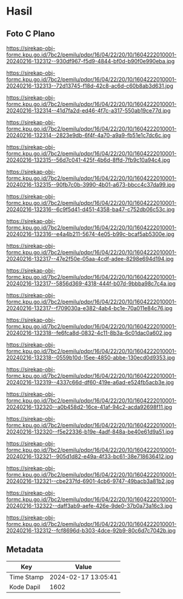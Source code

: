 # Hasil

## Foto C Plano

https://sirekap-obj-formc.kpu.go.id/7bc2/pemilu/pdpr/16/04/22/20/10/1604222010001-20240216-132312--930df967-f5d9-4844-bf0d-b90f0e990eba.jpg

https://sirekap-obj-formc.kpu.go.id/7bc2/pemilu/pdpr/16/04/22/20/10/1604222010001-20240216-132313--72d13745-f18d-42c8-ac6d-c60b8ab3d631.jpg

https://sirekap-obj-formc.kpu.go.id/7bc2/pemilu/pdpr/16/04/22/20/10/1604222010001-20240216-132314--41d7fa2d-ed46-4f7c-a317-550ab19ce77d.jpg

https://sirekap-obj-formc.kpu.go.id/7bc2/pemilu/pdpr/16/04/22/20/10/1604222010001-20240216-132314--2823e9db-6f4f-4a70-a9a9-fb51e1c7dc6c.jpg

https://sirekap-obj-formc.kpu.go.id/7bc2/pemilu/pdpr/16/04/22/20/10/1604222010001-20240216-132315--56d7c041-425f-4b6d-8ffd-7fb9c10a94c4.jpg

https://sirekap-obj-formc.kpu.go.id/7bc2/pemilu/pdpr/16/04/22/20/10/1604222010001-20240216-132315--90fb7c0b-3990-4b01-a673-bbcc4c37da99.jpg

https://sirekap-obj-formc.kpu.go.id/7bc2/pemilu/pdpr/16/04/22/20/10/1604222010001-20240216-132316--6c9f5d41-d451-4358-ba47-c752db06c53c.jpg

https://sirekap-obj-formc.kpu.go.id/7bc2/pemilu/pdpr/16/04/22/20/10/1604222010001-20240216-132316--e4a4b211-5674-4e05-b99c-bcaf5ab5300e.jpg

https://sirekap-obj-formc.kpu.go.id/7bc2/pemilu/pdpr/16/04/22/20/10/1604222010001-20240216-132317--47e2f50e-05aa-4cdf-adee-8298e694d194.jpg

https://sirekap-obj-formc.kpu.go.id/7bc2/pemilu/pdpr/16/04/22/20/10/1604222010001-20240216-132317--5856d369-4318-444f-b07d-9bbba98c7c4a.jpg

https://sirekap-obj-formc.kpu.go.id/7bc2/pemilu/pdpr/16/04/22/20/10/1604222010001-20240216-132317--f709030a-e382-4ab4-bc1e-70a011e84c76.jpg

https://sirekap-obj-formc.kpu.go.id/7bc2/pemilu/pdpr/16/04/22/20/10/1604222010001-20240216-132318--fe6fca8d-0832-4c11-8b3a-6c01dac0a602.jpg

https://sirekap-obj-formc.kpu.go.id/7bc2/pemilu/pdpr/16/04/22/20/10/1604222010001-20240216-132318--0559b10d-15ee-4850-abbe-130ecd0d9353.jpg

https://sirekap-obj-formc.kpu.go.id/7bc2/pemilu/pdpr/16/04/22/20/10/1604222010001-20240216-132319--4337c66d-df60-419e-a6ad-e524fb5acb3e.jpg

https://sirekap-obj-formc.kpu.go.id/7bc2/pemilu/pdpr/16/04/22/20/10/1604222010001-20240216-132320--a0b458d2-16ce-41af-94c2-acda92698f11.jpg

https://sirekap-obj-formc.kpu.go.id/7bc2/pemilu/pdpr/16/04/22/20/10/1604222010001-20240216-132320--f5e22336-b19e-4adf-848a-be40e61d9a51.jpg

https://sirekap-obj-formc.kpu.go.id/7bc2/pemilu/pdpr/16/04/22/20/10/1604222010001-20240216-132321--905d1d82-e49a-4f33-bc61-38e718636412.jpg

https://sirekap-obj-formc.kpu.go.id/7bc2/pemilu/pdpr/16/04/22/20/10/1604222010001-20240216-132321--cbe237fd-6901-4cb6-9747-49bacb3a81b2.jpg

https://sirekap-obj-formc.kpu.go.id/7bc2/pemilu/pdpr/16/04/22/20/10/1604222010001-20240216-132322--daff3ab9-aefe-426e-9de0-37b0a73a16c3.jpg

https://sirekap-obj-formc.kpu.go.id/7bc2/pemilu/pdpr/16/04/22/20/10/1604222010001-20240216-132312--fcf8696d-b303-4dce-92b9-80c6d7c7042b.jpg


## Metadata

| Key        | Value               |
| ---------- | ------------------- |
| Time Stamp | 2024-02-17 13:05:41 |
| Kode Dapil | 1602                |



